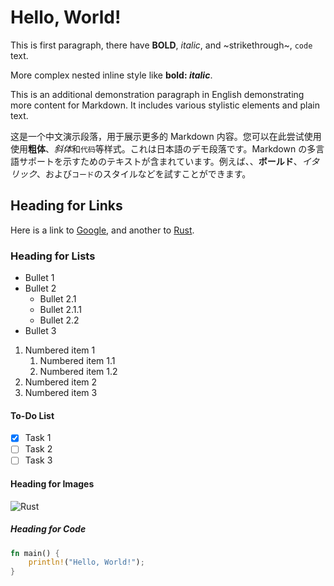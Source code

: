 # Hello, **World**!

This is first paragraph, there have **BOLD**, _italic_, and ~strikethrough~, `code` text.

More complex nested inline style like **bold: _italic_**.

This is an additional demonstration paragraph in English demonstrating more content for Markdown. It includes various stylistic elements and plain text.

这是一个中文演示段落，用于展示更多的 Markdown 内容。您可以在此尝试使用使用**粗体**、*斜体*和`代码`等样式。これは日本語のデモ段落です。Markdown の多言語サポートを示すためのテキストが含まれています。例えば、、**ボールド**、_イタリック_、および`コード`のスタイルなどを試すことができます。

## Heading for Links

Here is a link to [Google](https://www.google.com), and another to [Rust](https://www.rust-lang.org).

### Heading for Lists

- Bullet 1
- Bullet 2
  - Bullet 2.1
  - Bullet 2.1.1
  - Bullet 2.2
- Bullet 3

1. Numbered item 1
   1. Numbered item 1.1
   2. Numbered item 1.2
2. Numbered item 2
3. Numbered item 3

#### To-Do List

- [x] Task 1
- [ ] Task 2
- [ ] Task 3

#### Heading for Images

![Rust](https://www.rust-lang.org/logos/rust-logo-blk.svg)

##### Heading for Code

```rust
fn main() {
    println!("Hello, World!");
}
```
